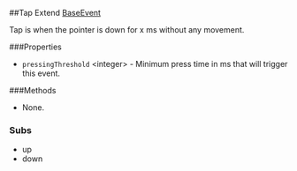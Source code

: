 ##Tap
Extend [BaseEvent](BaseEvent.md)

Tap is when the pointer is down for x ms without any movement.

###Properties
* `pressingThreshold` <<span class="type-text">integer</span>> - Minimum press time in ms that will trigger this event.

###Methods
* None.

### Subs
* up
* down
